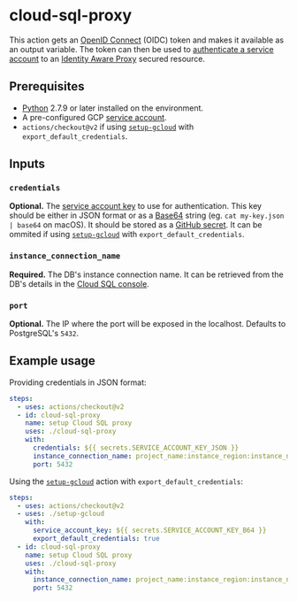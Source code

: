 # cloud-sql-proxy

This action gets an [OpenID Connect](https://developers.google.com/identity/protocols/OpenIDConnect) (OIDC) token and makes it available as an output variable. The token can then be used to [authenticate a service account](https://cloud.google.com/iap/docs/authentication-howto#authenticating_from_a_service_account) to an [Identity Aware Proxy](https://cloud.google.com/iap) secured resource.

## Prerequisites

* [Python](https://www.python.org/) 2.7.9 or later installed on the environment.
* A pre-configured GCP [service account](https://cloud.google.com/iam/docs/creating-managing-service-accounts).
* `actions/checkout@v2` if using [`setup-gcloud`](../setup-gcloud/README.md) with `export_default_credentials`.

## Inputs

### `credentials`

**Optional.** The [service account key](https://cloud.google.com/iam/docs/creating-managing-service-account-keys) to use for authentication. This key should be either in JSON format or as a [Base64](https://en.wikipedia.org/wiki/Base64) string (eg. `cat my-key.json | base64` on macOS). It should be stored as a [GitHub secret](https://help.github.com/en/actions/automating-your-workflow-with-github-actions/creating-and-using-encrypted-secrets). It can be ommited if using [`setup-gcloud`](../setup-gcloud/README.md) with `export_default_credentials`.

### `instance_connection_name`

**Required.** The DB's instance connection name. It can be retrieved from the DB's details in the [Cloud SQL console](https://console.cloud.google.com/sql/instances).

### `port`

**Optional.** The IP where the port will be exposed in the localhost. Defaults to PostgreSQL's `5432`.

## Example usage

Providing credentials in JSON format:

```yaml
steps:
  - uses: actions/checkout@v2
  - id: cloud-sql-proxy
    name: setup Cloud SQL proxy
    uses: ./cloud-sql-proxy
    with:
      credentials: ${{ secrets.SERVICE_ACCOUNT_KEY_JSON }}
      instance_connection_name: project_name:instance_region:instance_name
      port: 5432
```

Using the [`setup-gcloud`](../setup-gcloud/README.md) action with `export_default_credentials`:

```yaml
steps:
  - uses: actions/checkout@v2
  - uses: ./setup-gcloud
    with:
      service_account_key: ${{ secrets.SERVICE_ACCOUNT_KEY_B64 }}
      export_default_credentials: true
  - id: cloud-sql-proxy
    name: setup Cloud SQL proxy
    uses: ./cloud-sql-proxy
    with:
      instance_connection_name: project_name:instance_region:instance_name
      port: 5432
```
